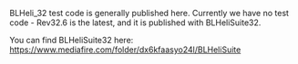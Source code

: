 BLHeli_32 test code is generally published here.
Currently we have no test code - Rev32.6 is the latest, and it is published with BLHeliSuite32.

You can find BLHeliSuite32 here:
https://www.mediafire.com/folder/dx6kfaasyo24l/BLHeliSuite